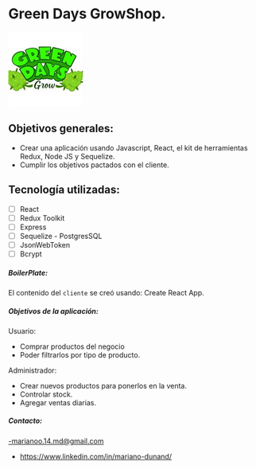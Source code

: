 # Green Days GrowShop.

<p align="left">
  <img height="150" src="./client/src/assets/images/logo.jpg" />
</p>

## Objetivos generales:

- Crear una aplicación usando Javascript, React, el kit de herramientas Redux, Node JS y Sequelize.
- Cumplir los objetivos pactados con el cliente.

## Tecnología utilizadas:

- [ ] React
- [ ] Redux Toolkit
- [ ] Express
- [ ] Sequelize - PostgresSQL
- [ ] JsonWebToken
- [ ] Bcrypt

##### BoilerPlate:

El contenido del `cliente` se creó usando: Create React App.

##### Objetivos de la aplicación:

Usuario:

- Comprar productos del negocio
- Poder filtrarlos por tipo de producto.

Administrador:

- Crear nuevos productos para ponerlos en la venta.
- Controlar stock.
- Agregar ventas diarias.

##### Contacto:

-marianoo.14.md@gmail.com

- https://www.linkedin.com/in/mariano-dunand/
